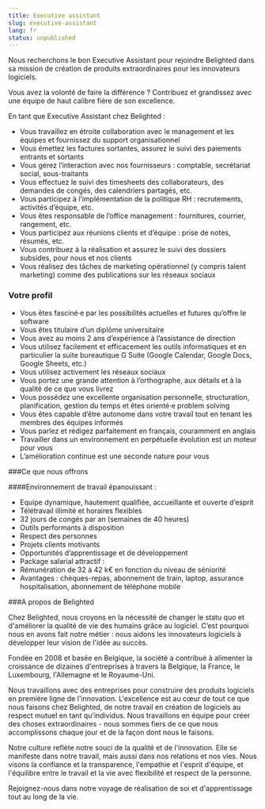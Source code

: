 ```yaml
---
title: Executive assistant
slug: executive-assistant
lang: fr
status: unpublished
---
```


Nous recherchons le bon Executive Assistant pour rejoindre Belighted dans sa mission de création de produits extraordinaires pour les innovateurs logiciels.

Vous avez la volonté de faire la différence ? Contribuez et grandissez avec une équipe de haut calibre fière de son excellence.

En tant que Executive Assistant chez Belighted :

* Vous travaillez en étroite collaboration avec le management et les équipes et fournissez du support organisationnel
* Vous émettez les factures sortantes, assurez le suivi des paiements entrants et sortants
* Vous gérez l’interaction avec nos fournisseurs : comptable, secrétariat social, sous-traitants
* Vous effectuez le suivi des timesheets des collaborateurs, des demandes de congés, des calendriers partagés, etc.
* Vous participez à l’implémentation de la politique RH : recrutements, activités d’équipe, etc.
* Vous êtes responsable de l’office management : fournitures, courrier, rangement, etc.
* Vous participez aux réunions clients et d’équipe : prise de notes, résumés, etc.
* Vous contribuez à la réalisation et assurez le suivi des dossiers subsides, pour nous et nos clients
* Vous réalisez des tâches de marketing opérationnel (y compris talent marketing) comme des publications sur les réseaux sociaux

### Votre profil

* Vous êtes fasciné·e par les possibilités actuelles et futures qu’offre le software
* Vous êtes titulaire d’un diplôme universitaire
* Vous avez au moins 2 ans d’expérience à l’assistance de direction
* Vous utilisez facilement et efficacement les outils informatiques et en particulier la suite bureautique G Suite (Google Calendar, Google Docs, Google Sheets, etc.)
* Vous utilisez activement les réseaux sociaux
* Vous portez une grande attention à l’orthographe, aux détails et à la qualité de ce que vous livrez
* Vous possédez une excellente organisation personnelle, structuration, planification, gestion du temps et êtes orienté·e problem solving
* Vous êtes capable d’être autonome dans votre travail tout en tenant les membres des équipes informés
* Vous parlez et rédigez parfaitement en français, couramment en anglais
* Travailler dans un environnement en perpétuelle évolution est un moteur pour vous
* L’amélioration continue est une seconde nature pour vous

###Ce que nous offrons

####Environnement de travail épanouissant :
* Equipe dynamique, hautement qualifiée, accueillante et ouverte d’esprit
* Télétravail illimité et horaires flexibles
* 32 jours de congés par an (semaines de 40 heures)
* Outils performants à disposition
* Respect des personnes
* Projets clients motivants
* Opportunités d’apprentissage et de développement
* Package salarial attractif :
* Rémunération de 32 à 42 k€ en fonction du niveau de séniorité
* Avantages : chèques-repas, abonnement de train, laptop, assurance hospitalisation, abonnement de téléphone mobile


###A propos de Belighted

Chez Belighted, nous croyons en la nécessité de changer le statu quo et d'améliorer la qualité de vie des humains grâce au logiciel. C’est pourquoi nous en avons fait notre métier : nous aidons les innovateurs logiciels à développer leur vision de l'idée au succès.

Fondée en 2008 et basée en Belgique, la société a contribué à alimenter la croissance de dizaines d'entreprises à travers la Belgique, la France, le Luxembourg, l'Allemagne et le Royaume-Uni.

Nous travaillons avec des entreprises pour construire des produits logiciels en première ligne de l'innovation. L'excellence est au cœur de tout ce que nous faisons chez Belighted, de notre travail en création de logiciels au respect mutuel en tant qu'individus. Nous travaillons en équipe pour créer des choses extraordinaires - nous sommes fiers de ce que nous accomplissons chaque jour et de la façon dont nous le faisons.

Notre culture reflète notre souci de la qualité et de l'innovation. Elle se manifeste dans notre travail, mais aussi dans nos relations et nos vies. Nous visons la confiance et la transparence, l'empathie et l'esprit d'équipe, et l'équilibre entre le travail et la vie avec flexibilité et respect de la personne.

Rejoignez-nous dans notre voyage de réalisation de soi et d'apprentissage tout au long de la vie.
